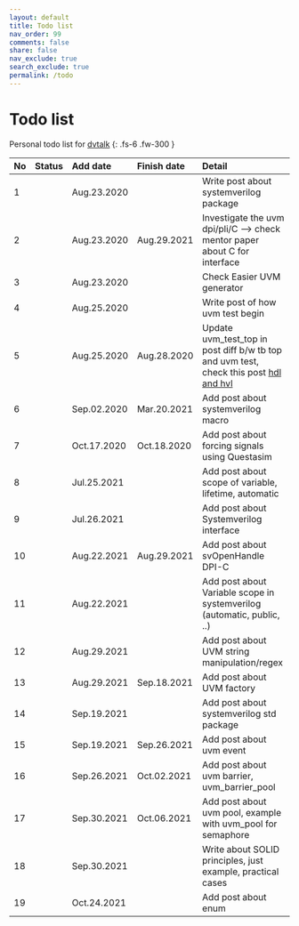 ```yaml
---
layout: default
title: Todo list
nav_order: 99
comments: false
share: false
nav_exclude: true
search_exclude: true
permalink: /todo
---
```


# Todo list
Personal todo list for [dvtalk](https://dvtalk.me)
{: .fs-6 .fw-300 }

| No | Status      |Add date    | Finish date | Detail                                                                   |
|:---|:------------|:-----------|:------------|:-------------------------------------------------------------------------|
| 1  |             |Aug.23.2020 |             |Write post about systemverilog package                                    |
| 2  |             |Aug.23.2020 |Aug.29.2021  |Investigate the uvm dpi/pli/C --> check mentor paper about C for interface|
| 3  |             |Aug.23.2020 |             |Check Easier UVM generator                                                |
| 4  |             |Aug.25.2020 |             |Write post of how uvm test begin                                          |
| 5  |             |Aug.25.2020 |Aug.28.2020  |Update uvm_test_top in post diff b/w tb top and uvm test, check this post [hdl and hvl](https://www.techdesignforums.com/practice/technique/team-uvm-and-emulation-for-testbench-acceleration/)                |
| 6  |             |Sep.02.2020 |Mar.20.2021  |Add post about systemverilog macro                                        |
| 7  |             |Oct.17.2020 |Oct.18.2020  |Add post about forcing signals using Questasim                            |
| 8  |             |Jul.25.2021 |             |Add post about scope of variable, lifetime, automatic                     |
| 9  |             |Jul.26.2021 |             |Add post about Systemverilog interface                                    |
| 10 |             |Aug.22.2021 |Aug.29.2021  |Add post about svOpenHandle DPI-C                                         |
| 11 |             |Aug.22.2021 |             |Add post about Variable scope in systemverilog (automatic, public, ..)    |
| 12 |             |Aug.29.2021 |             |Add post about UVM string manipulation/regex                              |
| 13 |             |Aug.29.2021 |Sep.18.2021  |Add post about UVM factory                                                |
| 14 |             |Sep.19.2021 |             |Add post about systemverilog std package                                  |
| 15 |             |Sep.19.2021 |Sep.26.2021  |Add post about uvm event                                                  |
| 16 |             |Sep.26.2021 |Oct.02.2021  |Add post about uvm barrier, uvm_barrier_pool                              |
| 17 |             |Sep.30.2021 |Oct.06.2021  |Add post about uvm pool, example with uvm_pool for semaphore              |
| 18 |             |Sep.30.2021 |             |Write about SOLID principles, just example, practical cases               |
| 19 |             |Oct.24.2021 |             |Add post about enum                                                       |

